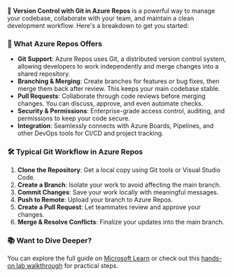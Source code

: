 🚀 **Version Control with Git in Azure Repos** is a powerful way to manage your codebase, collaborate with your team, and maintain a clean development workflow. Here's a breakdown to get you started:

### 🧰 What Azure Repos Offers

- **Git Support**: Azure Repos uses Git, a distributed version control system, allowing developers to work independently and merge changes into a shared repository.
- **Branching & Merging**: Create branches for features or bug fixes, then merge them back after review. This keeps your main codebase stable.
- **Pull Requests**: Collaborate through code reviews before merging changes. You can discuss, approve, and even automate checks.
- **Security & Permissions**: Enterprise-grade access control, auditing, and permissions to keep your code secure.
- **Integration**: Seamlessly connects with Azure Boards, Pipelines, and other DevOps tools for CI/CD and project tracking.

### 🛠️ Typical Git Workflow in Azure Repos

1. **Clone the Repository**: Get a local copy using Git tools or Visual Studio Code.
2. **Create a Branch**: Isolate your work to avoid affecting the main branch.
3. **Commit Changes**: Save your work locally with meaningful messages.
4. **Push to Remote**: Upload your branch to Azure Repos.
5. **Create a Pull Request**: Let teammates review and approve your changes.
6. **Merge & Resolve Conflicts**: Finalize your updates into the main branch.

### 📚 Want to Dive Deeper?

You can explore the full guide on [Microsoft Learn](https://learn.microsoft.com/en-us/azure/devops/repos/git/gitworkflow?view=azure-devops) or check out this [hands-on lab walkthrough](https://www.azuredevopslabs.com/labs/azuredevops/EndtoEnd/services/repos.html) for practical steps.
